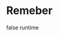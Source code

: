 
# Remeber 
<ProjectReference Include="..\GenericTaskRunner\GenericTaskRunner.csproj">
      <Private>false</Private>
      <ExcludeAssets>runtime</ExcludeAssets>
</ProjectReference>